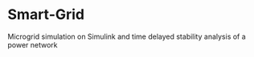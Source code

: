 # Smart-Grid

 Microgrid simulation on Simulink and time delayed stability analysis of a power network
